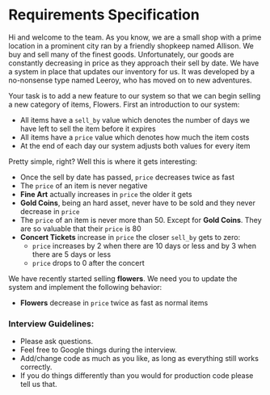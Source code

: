 # Requirements Specification

Hi and welcome to the team. As you know, we are a small shop with a prime location in a
prominent city ran by a friendly shopkeep named Allison. We buy and sell many of the finest goods.
Unfortunately, our goods are constantly decreasing in price as they approach their sell by date. We
have a system in place that updates our inventory for us. It was developed by a no-nonsense type named
Leeroy, who has moved on to new adventures.

Your task is to add a new feature to our system so that
we can begin selling a new category of items, Flowers. First an introduction to our system:

- All items have a `sell_by` value which denotes the number of days we have left to sell the item before it expires
- All items have a `price` value which denotes how much the item costs
- At the end of each day our system adjusts both values for every item

Pretty simple, right? Well this is where it gets interesting:

- Once the sell by date has passed, `price` decreases twice as fast
- The `price` of an item is never negative
- **Fine Art** actually increases in `price` the older it gets
- **Gold Coins**, being an hard asset, never have to be sold and they never decrease in `price`
- The `price` of an item is never more than 50. Except for **Gold Coins**. They are so valuable that their `price` is 80
- **Concert Tickets** increase in `price` the closer `sell_by` gets to zero:
  - `price` increases by 2 when there are 10 days or less and by 3 when there are 5 days or less
  - `price` drops to 0 after the concert

We have recently started selling **flowers**. We need you to update the system and implement the following behavior:

- **Flowers** decrease in `price` twice as fast as normal items

### Interview Guidelines:
* Please ask questions.
* Feel free to Google things during the interview.
* Add/change code as much as you like, as long as everything still works correctly.
* If you do things differently than you would for production code please tell us that.
